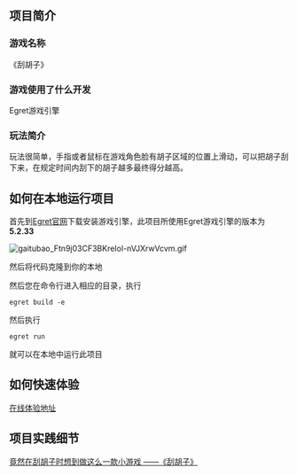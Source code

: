 ## 项目简介

### 游戏名称

《刮胡子》

### 游戏使用了什么开发

Egret游戏引擎

### 玩法简介

玩法很简单，手指或者鼠标在游戏角色脸有胡子区域的位置上滑动，可以把胡子刮下来，在规定时间内刮下的胡子越多最终得分越高。


## 如何在本地运行项目

首先到[Egret官网](https://docs.egret.com/engine)下载安装游戏引擎，此项目所使用Egret游戏引擎的版本为**5.2.33**


![gaitubao_Ftn9j03CF3BKreIol-nVJXrwVcvm.gif](https://p1-juejin.byteimg.com/tos-cn-i-k3u1fbpfcp/e214d685019e485d8c4479467d3fc4d4~tplv-k3u1fbpfcp-watermark.image?)

然后将代码克隆到你的本地

然后您在命令行进入相应的目录，执行

`egret build -e`

然后执行

`egret run`

就可以在本地中运行此项目


## 如何快速体验

[在线体验地址](http://119.91.199.212/)


## 项目实践细节

[竟然在刮胡子时想到做这么一款小游戏 ——《刮胡子》](https://juejin.cn/post/7086512917037875231/)
